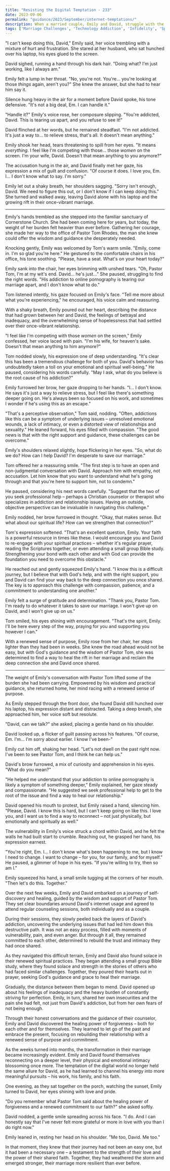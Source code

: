 ```yaml
---
title: "Resisting the Digital Temptation - 233"
date: 2023-09-06
permalink: "guidance/2023/September/internet-temptations/"
description: When a married couple, Emily and David, struggle with the husband's growing obsession with online pornography, they seek the wisdom and counsel of Pastor Tom Rhodes to help them navigate the moral and emotional turmoil threatening their relationship and faith.
tags: ['Marriage Challenges', 'Technology Addiction', 'Infidelity', 'Spiritual Guidance', 'Moral Dilemmas']
---
```

"I can't keep doing this, David," Emily said, her voice trembling with a mixture of hurt and frustration. She stared at her husband, who sat hunched over his laptop, his eyes glued to the screen.

David sighed, running a hand through his dark hair. "Doing what? I'm just working, like I always am."

Emily felt a lump in her throat. "No, you're not. You're... you're looking at those _things_ again, aren't you?" She knew the answer, but she had to hear him say it.

Silence hung heavy in the air for a moment before David spoke, his tone defensive. "It's not a big deal, Em. I can handle it."

"Handle it?" Emily's voice rose, her composure slipping. "You're addicted, David. This is tearing us apart, and you refuse to see it!"

David flinched at her words, but he remained steadfast. "I'm not addicted. It's just a way to... to relieve stress, that's all. It doesn't mean anything."

Emily shook her head, tears threatening to spill from her eyes. "It means _everything_. I feel like I'm competing with those... those _women_ on the screen. I'm your wife, David. Doesn't that mean anything to you anymore?"

The accusation hung in the air, and David finally met her gaze, his expression a mix of guilt and confusion. "Of course it does. I love you, Em. I... I don't know what to say. I'm sorry."

Emily let out a shaky breath, her shoulders sagging. "Sorry isn't enough, David. We need to figure this out, or I don't know if I can keep doing this." She turned and walked away, leaving David alone with his laptop and the growing rift in their once-vibrant marriage.

***

Emily's hands trembled as she stepped into the familiar sanctuary of Cornerstone Church. She had been coming here for years, but today, the weight of her burden felt heavier than ever before. Gathering her courage, she made her way to the office of Pastor Tom Rhodes, the man she knew could offer the wisdom and guidance she desperately needed.

Knocking gently, Emily was welcomed by Tom's warm smile. "Emily, come in. I'm so glad you're here." He gestured to the comfortable chairs in his office, his tone soothing. "Please, have a seat. What's on your heart today?"

Emily sank into the chair, her eyes brimming with unshed tears. "Oh, Pastor Tom, I'm at my wit's end. David... he's just..." She paused, struggling to find the right words. "His addiction to online pornography is tearing our marriage apart, and I don't know what to do."

Tom listened intently, his gaze focused on Emily's face. "Tell me more about what you're experiencing," he encouraged, his voice calm and reassuring.

With a shaky breath, Emily poured out her heart, describing the distance that had grown between her and David, the feelings of betrayal and inadequacy, and the overwhelming sense of hopelessness that had settled over their once-vibrant relationship.

"I feel like I'm competing with those _women_ on the screen," Emily confessed, her voice laced with pain. "I'm his wife, for heaven's sake. Doesn't that mean anything to him anymore?"

Tom nodded slowly, his expression one of deep understanding. "It's clear this has been a tremendous challenge for both of you. David's behavior has undoubtedly taken a toll on your emotional and spiritual well-being." He paused, considering his words carefully. "May I ask, what do you believe is the root cause of his addiction?"

Emily furrowed her brow, her gaze dropping to her hands. "I... I don't know. He says it's just a way to relieve stress, but I feel like there's something deeper going on. He's always been so focused on his work, and sometimes I wonder if he's using this as an escape."

"That's a perceptive observation," Tom said, nodding. "Often, addictions like this can be a symptom of underlying issues – unresolved emotional wounds, a lack of intimacy, or even a distorted view of relationships and sexuality." He leaned forward, his eyes filled with compassion. "The good news is that with the right support and guidance, these challenges can be overcome."

Emily's shoulders relaxed slightly, hope flickering in her eyes. "So, what do we do? How can I help David? I'm desperate to save our marriage."

Tom offered her a reassuring smile. "The first step is to have an open and non-judgmental conversation with David. Approach him with empathy, not accusation. Let him know that you want to understand what he's going through and that you're here to support him, not to condemn."

He paused, considering his next words carefully. "Suggest that the two of you seek professional help – perhaps a Christian counselor or therapist who specializes in addiction and relationship issues. Having an outside, objective perspective can be invaluable in navigating this challenge."

Emily nodded, her brow furrowed in thought. "Okay, that makes sense. But what about our spiritual life? How can we strengthen that connection?"

Tom's expression softened. "That's an excellent question, Emily. Your faith is a powerful resource in times like these. I would encourage you and David to re-engage with your spiritual practices – whether it's regular prayer, reading the Scriptures together, or even attending a small group Bible study. Strengthening your bond with each other and with God can provide the foundation you need to overcome this obstacle."

He reached out and gently squeezed Emily's hand. "I know this is a difficult journey, but I believe that with God's help, and with the right support, you and David can find your way back to the deep connection you once shared. The key is to approach this challenge with compassion, patience, and a commitment to understanding one another."

Emily felt a surge of gratitude and determination. "Thank you, Pastor Tom. I'm ready to do whatever it takes to save our marriage. I won't give up on David, and I won't give up on us."

Tom smiled, his eyes shining with encouragement. "That's the spirit, Emily. I'll be here every step of the way, praying for you and supporting you however I can."

With a renewed sense of purpose, Emily rose from her chair, her steps lighter than they had been in weeks. She knew the road ahead would not be easy, but with God's guidance and the wisdom of Pastor Tom, she was determined to find a way to heal the rift in her marriage and reclaim the deep connection she and David once shared.

***

The weight of Emily's conversation with Pastor Tom lifted some of the burden she had been carrying. Empowered by his wisdom and practical guidance, she returned home, her mind racing with a renewed sense of purpose.

As Emily stepped through the front door, she found David still hunched over his laptop, his expression distant and distracted. Taking a deep breath, she approached him, her voice soft but resolute.

"David, can we talk?" she asked, placing a gentle hand on his shoulder.

David looked up, a flicker of guilt passing across his features. "Of course, Em. I'm... I'm sorry about earlier. I know I've been-"

Emily cut him off, shaking her head. "Let's not dwell on the past right now. I've been to see Pastor Tom, and I think he can help us."

David's brow furrowed, a mix of curiosity and apprehension in his eyes. "What do you mean?"

"He helped me understand that your addiction to online pornography is likely a symptom of something deeper," Emily explained, her gaze steady and compassionate. "He suggested we seek professional help to get to the root of the issue and find a way to heal our relationship."

David opened his mouth to protest, but Emily raised a hand, silencing him. "Please, David. I know this is hard, but I can't keep going on like this. I love you, and I want us to find a way to reconnect – not just physically, but emotionally and spiritually as well."

The vulnerability in Emily's voice struck a chord within David, and he felt the walls he had built start to crumble. Reaching out, he grasped her hand, his expression earnest.

"You're right, Em. I... I don't know what's been happening to me, but I know I need to change. I want to change – for you, for our family, and for myself." He paused, a glimmer of hope in his eyes. "If you're willing to try, then so am I."

Emily squeezed his hand, a small smile tugging at the corners of her mouth. "Then let's do this. Together."

Over the next few weeks, Emily and David embarked on a journey of self-discovery and healing, guided by the wisdom and support of Pastor Tom. They set clear boundaries around David's internet usage and agreed to attend regular counseling sessions, both individually and as a couple.

During their sessions, they slowly peeled back the layers of David's addiction, uncovering the underlying issues that had led him down this destructive path. It was not an easy process, filled with moments of vulnerability, pain, and even anger. But through it all, they remained committed to each other, determined to rebuild the trust and intimacy they had once shared.

As they navigated this difficult terrain, Emily and David also found solace in their renewed spiritual practices. They began attending a small group Bible study, where they found solace and strength in the stories of others who had faced similar challenges. Together, they poured their hearts out in prayer, seeking God's guidance and grace to heal their marriage.

Gradually, the distance between them began to mend. David opened up about his feelings of inadequacy and the heavy burden of constantly striving for perfection. Emily, in turn, shared her own insecurities and the pain she had felt, not just from David's addiction, but from her own fears of not being enough.

Through their honest conversations and the guidance of their counselor, Emily and David discovered the healing power of forgiveness – both for each other and for themselves. They learned to let go of the past and embrace the present, focusing on rebuilding their relationship with a renewed sense of purpose and commitment.

As the weeks turned into months, the transformation in their marriage became increasingly evident. Emily and David found themselves reconnecting on a deeper level, their physical and emotional intimacy blossoming once more. The temptation of the digital world no longer held the same allure for David, as he had learned to channel his energy into more meaningful pursuits – his work, his family, and his faith.

One evening, as they sat together on the porch, watching the sunset, Emily turned to David, her eyes shining with love and pride.

"Do you remember what Pastor Tom said about the healing power of forgiveness and a renewed commitment to our faith?" she asked softly.

David nodded, a gentle smile spreading across his face. "I do. And I can honestly say that I've never felt more grateful or more in love with you than I do right now."

Emily leaned in, resting her head on his shoulder. "Me too, David. Me too."

In that moment, they knew that their journey had not been an easy one, but it had been a necessary one – a testament to the strength of their love and the power of their shared faith. Together, they had weathered the storm and emerged stronger, their marriage more resilient than ever before.

